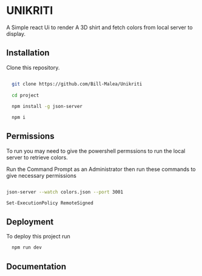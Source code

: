 # UNIKRITI

A Simple react Ui to render A 3D shirt and fetch colors from local server to display.

## Installation

Clone this repository.

```bash

  git clone https://github.com/Bill-Malea/Unikriti
  
  cd project 
  
  npm install -g json-server

  npm i

```
## Permissions

To run  you may  need to give the powershell permssions to run the local server to retrieve colors.

Run the Command Prompt as  an Administrator then run these commands to give necessary permissions

```bash

json-server --watch colors.json --port 3001

Set-ExecutionPolicy RemoteSigned

```

## Deployment

To deploy this project run

```bash
  npm run dev
```

## Documentation
